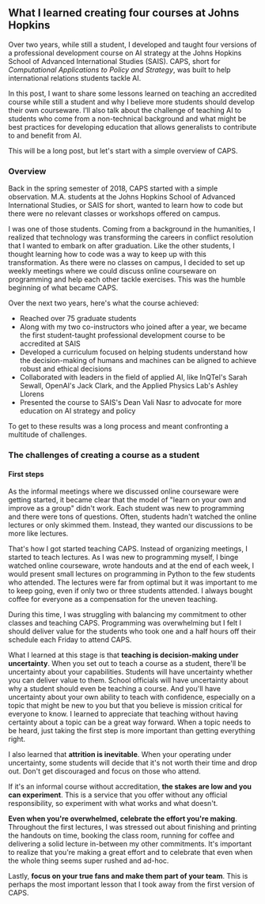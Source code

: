 ## What I learned creating four courses at Johns Hopkins

Over two years, while still a student, I developed and taught four versions of a professional development course on AI strategy at the Johns Hopkins School of Advanced International Studies (SAIS). CAPS, short for *Computational Applications to Policy and Strategy*, was built to help international relations students tackle AI. 

In this post, I want to share some lessons learned on teaching an accredited course while still a student and why I believe more students should develop their own courseware. I’ll also talk about the challenge of teaching AI to students who come from a non-technical background and what might be best practices for developing education that allows generalists to contribute to and benefit from AI. 

This will be a long post, but let's start with a simple overview of CAPS. 

### Overview

Back in the spring semester of 2018, CAPS started with a simple observation. M.A. students at the Johns Hopkins School of Advanced International Studies, or SAIS for short, wanted to learn how to code but there were no relevant classes or workshops offered on campus.

I was one of those students. Coming from a background in the humanities, I realized that technology was transforming the careers in conflict resolution that I wanted to embark on after graduation. Like the other students, I thought learning how to code was a way to keep up with this transformation. As there were no classes on campus, I decided to set up weekly meetings where we could discuss online courseware on programming and help each other tackle exercises. This was the humble beginning of what became CAPS. 

Over the next two years, here's what the course achieved:

* Reached over 75 graduate students
* Along with my two co-instructors who joined after a year, we became the first student-taught professional development course to be accredited at SAIS 
* Developed a curriculum focused on helping students understand how the decision-making of humans and machines can be aligned to achieve robust and ethical decisions
* Collaborated with leaders in the field of applied AI, like InQTel's Sarah Sewall, OpenAI's  Jack Clark, and the Applied Physics Lab's Ashley Llorens
* Presented the course to SAIS's Dean Vali Nasr to advocate for more education on AI strategy and policy

To get to these results was a long process and meant confronting a multitude of challenges. 

### The challenges of creating a course as a student

#### First steps

As the informal meetings where we discussed online courseware were getting started, it became clear that the model of "learn on your own and improve as a group" didn't work. Each student was new to programming and there were tons of questions. Often, students hadn't watched the online lectures or only skimmed them. Instead, they wanted our discussions to be more like lectures. 

That's how I got started teaching CAPS. Instead of organizing meetings, I started to teach lectures. As I was new to programming myself, I binge watched online courseware, wrote handouts and at the end of each week, I would present small lectures on programming in Python to the few students who attended. The lectures were far from optimal but it was important to me to keep going, even if only two or three students attended. I always bought coffee for everyone as a compensation for the uneven teaching. 

During this time, I was struggling with balancing my commitment to other classes and teaching CAPS. Programming was overwhelming but I felt I should deliver value for the students who took one and a half hours off their schedule each Friday to attend CAPS. 

What I learned at this stage is that **teaching is decision-making under uncertainty**. When you set out to teach a course as a student, there'll be uncertainty about your capabilities. Students will have uncertainty whether you can deliver value to them. School officials will have uncertainty about why a student should even be teaching a course. And you'll have uncertainty about your own ability to teach with confidence, especially on a topic that might be new to you but that you believe is mission critical for everyone to know. I learned to appreciate that teaching without having certainty about a topic can be a great way forward. When a topic needs to be heard, just taking the first step is more important than getting everything right. 

I also learned that **attrition is inevitable**. When your operating under uncertainty, some students will decide that it's not worth their time and drop out. Don't get discouraged and focus on those who attend. 

If it's an informal course without accreditation, **the stakes are low and you can experiment**. This is a service that you offer without any official responsibility, so experiment with what works and what doesn't. 

**Even when you're overwhelmed, celebrate the effort you're making**. Throughout the first lectures, I was stressed out about finishing and printing the handouts on time, booking the class room, running for coffee and delivering a solid lecture in-between my other commitments. It's important to realize that you're making a great effort and to celebrate that even when the whole thing seems super rushed and ad-hoc. 

Lastly, **focus on your true fans and make them part of your team**. This is perhaps the most important lesson that I took away from the first version of CAPS. 
